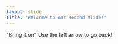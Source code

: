 ```yaml
---
layout: slide
title: "Welcome to our second slide!"
---
```


"Bring it on"
Use the left arrow to go back!
